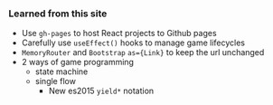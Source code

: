 ### Learned from this site
- Use `gh-pages` to host React projects to Github pages
- Carefully use `useEffect()` hooks to manage game lifecycles
- `MemoryRouter` and `Bootstrap` `as={Link}` to keep the url unchanged
- 2 ways of game programming
    - state machine
    - single flow
        - New es2015 `yield*` notation